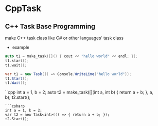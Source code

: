 # CppTask

## C++ Task Base Programming

make C++ task class like C# or other languages' task class

- example
```cpp
auto t1 = make_task([]() { cout << "hello world" << endl; });
t1.start();
t1.wait();
```
```csharp
var t1 = new Task(() => Console.WriteLine("hello world"));
t1.Start();
t1.Wait();
```

``cpp
int a = 1, b = 2;
auto t2 = make_task([](int a, int b) { return a + b; }, a, b);
t2.start();
```
```csharp
int a = 1, b = 2;
var t2 = new Task<int>(() => { return a + b; });
t2.Start();
```